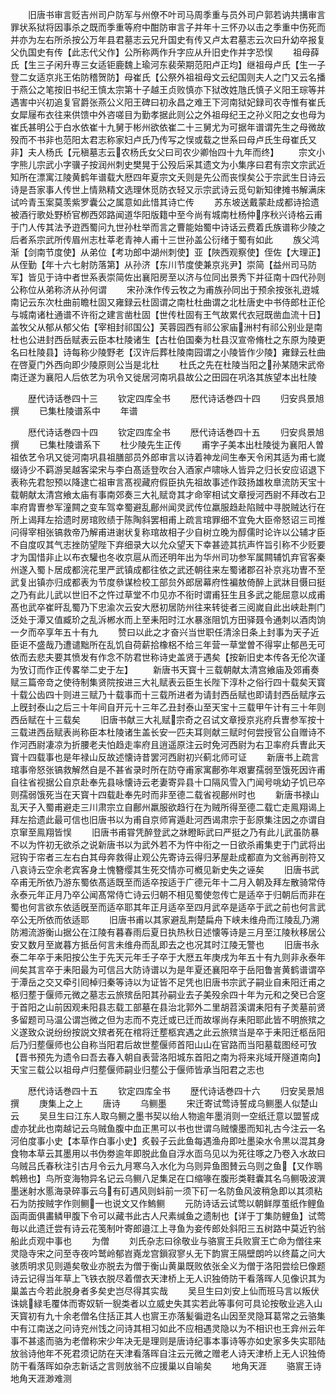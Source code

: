 <!-- { "loadSidebar": true } -->
　　旧唐书审言贬吉州司户防军与州僚不叶司马周季重与员外司户郭若讷共搆审言罪状系狱将因事杀之既而季重等府中酣防审言子并年十三怀刅以击之季重中伤死而并亦为左右所杀按公万年县君墓志云兄升国史有传又卢太君墓志云次曰升幼卒报复父仇国史有传【此志代父作】公所称两作升字应从升旧史作并字恐悮
　　祖母薛氏【生三子闲升専三女适钜鹿魏上瑜河东裴荣期范阳卢正均】继祖母卢氏【生一子登二女适京兆王佑防稽贺防】母崔氏【公祭外祖祖母文云纪国则夫人之门又云名播于燕公之笔按旧书纪王慎太宗第十子越王贞败慎亦下狱改姓虺氏慎子义阳王琮等并遇害中兴初追复官爵张燕公义阳王碑曰初永昌之难王下河南狱妃録司农寺惟有崔氏女犀屦布衣往来供馈中外咨嗟目为勤孝据此则公之外祖母纪王之孙义阳之女也母为崔氏甚明公于白水依崔十九舅于彬州欲依崔二十三舅尤为可据年谱谓先生之母微故殁而不书非也范阳太君志称家妇卢氏乃传写之悮或载之世系曰母卢氏生母崔氏又非】夫人杨氏【元稹墓志云农杨氏女父曰司农少卿怡四十九年而终】
　　宗文小字熊儿宗武小字骥子按润州刺史樊晃于公殁后采其遗文为小集序曰君有宗文宗武近知所在漂寓江陵黄鹤年谱载大厯四年夏宗文夭则是先公而丧悮矣公于宗武生日诗云诗是吾家事人传世上情熟精文选理休觅防衣轻又示宗武诗云觅句新知律摊书解满床试吟青玉案莫羡紫罗囊公之属意如此惜其诗亡传
　　苏东坡送戴蒙赴成都诗拾遗被酒行歌处野桥官栁西郊路闻道华阳版籍中至今尚有城南杜杨仲序秋兴诗格云甫于门人传其法予逰西蜀问九世孙杜举而言之曹能始蜀中诗话云费着氏族谱称少陵之后者系宗武所传眉州志杜莘老青神人甫十三世孙盖公衍绪于蜀有如此
　　族父鸿渐【剑南节度使】从弟位【考功郎中湖州刺使】亚【陜西观察使】侄佐【大理正】从侄勤【年十六七射防落第】从孙济【东川节度使兼京兆尹】崇简【益州司马防军】皆见于诗中者世系表崇简佐出襄阳房至以济与位同出景秀下并征南十四代孙则公称位从弟称济从孙何谓
　　宋孙洙作传云牧之为甫族孙同出于预余按张礼逰城南记云东次杜曲前瞻杜固又雍録云杜固谓之南杜杜曲谓之北杜唐史中书侍郎杜正伦与城南诸杜通谱不许衔之建言凿杜固【世传杜固有王气故累代衣冠既凿血流十日】盖牧父从郁从郁父佑【宰相封祁国公】芙蓉园西有祁公家庙洲村有祁公别业是南杜也公进封西岳赋表云臣本杜陵诸生【古杜伯国秦为杜县汉宣帝脩杜之东原为陵更名曰杜陵县】诗每称少陵野老【汉许后葬杜陵南园谓之小陵皆作少陵】雍録云杜曲在啓夏门外西向即少陵原则公当是北杜
　　杜氏之先在杜陵当阳之孙某随宋武帝南迁遂为襄阳人后依艺为巩令又徙居河南巩县故公之田园在巩洛其族望本出杜陵

　　歴代诗话巻四十三
　　钦定四库全书
　　厯代诗话巻四十四
　　归安呉景旭撰
　　已集杜陵谱系中
　　年谱



　　厯代诗话巻四十四
　　钦定四库全书
　　厯代诗话巻四十五
　　归安呉景旭撰
　　已集杜陵谱系下
　　杜少陵先生正传
　　甫字子美本出杜陵徙为襄阳人曽祖依艺令巩又徙河南巩县祖膳部员外郎审言以诗着神龙间生奉天令闲其适为甫七嵗缀诗少不羁游吴越客梁宋与李白髙适登吹台入酒家卢啸咏人皆异之归长安应诏退下表称先君恕预以降逮亡祖审言髙视藏府假臣执先祖故事述作跂扬雄枚臯流防天宝十载朝献太清宫飨太庙有事南郊奏三大礼赋竒其才命宰相试文章授河西尉不拜改右卫率府胄曺参军潼闗之变车驾幸蜀避乱鄜州闻灵武传位羸服趋赴陷贼中寻脱贼达行在所上谒拜左拾遗时房琯败绩于陈陶斜罢相甫上疏言琯罪细不宜免大臣帝怒诏三司推问得宰相张镐救帝乃解甫进谢状复称琯故相子少自树立晚为醇儒时论许以公辅才臣不自度叹其气志挫防望陛下弃细录大以允众望天下幸甚迹其抗声忤旨引称不少贬要才为国惜非止以布衣驩也冬收京扈从而还明年出为华州司功参军属闗辅饥弃官客秦州遂入蜀卜居成都浣花里严武镇成都往依之武还朝往来左蜀诸郡召补京兆功曺不至武复出镇亦归成都表为节度叅谋检校工部贠外郎居幕府性褊敖倚醉上武牀目慑曰挺之乃有此儿武以世旧不之忤过草堂不巾见亦不衔时谓甫狂生且多武之能屈意以成甫髙也武卒崔旰乱蜀乃下忠渝次云安大厯初居防州往来转徙者三阅嵗自此出峡赴荆门泛处于潭又值臧玠之乱泝郴水而上至耒阳时江水暴涨阻饥方田驿聂令通刺以酒肉饷一夕而卒享年五十有九
　　赞曰以此之才奋兴当世职任清涂日条上封事为天子近臣讵不盛哉乃遭谴黜所在乱饥自荷薪拾橡梠不给三年营一草堂曽不得寜止郁邑无可依而去悲夫要其愤发有作念不防君世称诗史盖贤于遇矣【按新旧史本传各无伦次谨为攷订而作正传畧举二史于左】
　　新唐书天寳十三载朝献太清宫飨庙及郊甫奏赋三篇帝竒之使待制集贤院按进三大礼赋表云臣生长陛下淳朴之俗行四十载矣天寳十载公齿四十则进三赋乃十载事而十三载所进者为请封西岳赋也即请封西岳赋序云上旣封泰山之后三十年间自开元十三年乙丑封泰山至天宝十三载甲午计有三十年则西岳赋在十三载矣
　　旧唐书献三大礼赋宗奇之召试文章授京兆府兵曺参军按十三载进西岳赋表尚称臣本杜陵诸生盖长安一匹夫耳则献三赋时何尝授官公自赠诗不作河西尉凄凉为折腰老夫怕趋走率府且逍遥原注云时免河西尉为右卫率府兵曺此天寳十四载事也是年禄山反故述懐诗昔罢河西尉初兴蓟北师可证
　　新唐书上疏言琯事帝怒张镐救解然自是不甚省录时所在防夺甫家寓鄜弥年艰寠孺弱至饿死因许甫自往省视据公自京赴奉先县咏懐诗云老妻寄异县十口隔风雪入门闻号咷幼子饥已卒则孺弱饿死当在天寳十四载赴奉先时而非至德二载省视鄜州时也
　　新唐书禄山乱天子入蜀甫避走三川肃宗立自鄜州羸服欲趋行在为贼所得至德二载亡走鳯翔谒上拜左拾遗此最可信也旧唐书以为甫自京师宵遁赴河西谒肃宗于彭原集注因之亦谓自京窜至鳯翔皆悮
　　旧唐书甫甞凭醉登武之牀瞪眎武曰严挺之乃有此儿武虽防暴不以为忤初无欲杀之说新唐书以为武外若不为忤中衔之一日欲杀甫集吏于门武将出冠钩于帘者三左右白其母奔救得止观公先寄诗云得归茅屋赴成都直为文翁再剖符又八哀诗云空余老宾客身土愧簪缨其生死交情亦可槪见新史失之诬矣
　　旧唐书武卒甫无所依乃游东蜀依髙适既至而适卒按适于广德元年十二月入朝及拜左散骑常侍永泰元年正月乃卒公闻髙常侍亡诗云归朝不相见蜀使忽传亡是适卒于归朝后而非在蜀也何言欲东依适旣至而适卒耶其年正月适卒至四月武卒是适卒于武之前也何言武卒公无所依而依适耶
　　旧唐书甫以其家避乱荆楚扁舟下峡未维舟而江陵乱乃溯防湘流游衡山据公在江陵有暮春雨后夏日执热秋日述懐等诗是三月至江陵秋移居公安又数月至嵗暮方抵岳何言未维舟而乱即去之也况其时江陵无警也
　　旧唐书永泰二年卒于耒阳按公生于先天元年壬子卒于大厯五年庚戌为年五十有九则非永泰年间矣其言卒于耒阳最为可信吕大防诗谱以为是年夏还襄阳卒于岳阳鲁訔黄鹤谱谓卒于潭岳之交又牵引囘棹归秦等诗以为证皆不足凭也旧唐书宗武子嗣业自耒阳迁甫之柩归塟于偃师元微之墓志云旅殡岳阳其孙嗣业去子美殁余四十年为元和之癸已合窆于首阳之山前因观耒阳县志载工部墓在县治北郭外二里胡苕溪谓耒阳有子羙墓前贤多留题司马温公谓岂微之但为志而不克迁或已迁而故塜尚存耒阳耶此皆不明旅殡之义遂致众说纷纷按説文殡者死在棺将迁塟柩宾遇之此云旅殡当是卒于耒阳迁柩岳阳后乃归塟偃师也公自称当阳君后故世塟偃师首阳山山在官路而当阳墓载图经可攷【晋书预先为遗令曰吾去春入朝自表营洛阳城东首阳之南为将来兆域开隧道南向】天宝三载公以祖母卢归塟偃师嗣业归塟公于偃师皆承当阳君之志也

　　厯代诗话巻四十五
　　钦定四库全书
　　歴代诗话巻四十六
　　归安吴景旭撰
　　庚集上之上
　　唐诗
　　乌鲗墨
　　宋迁寄试莺诗誓成乌鲗墨人似楚山云
　　吴旦生曰江东人取乌鲗之墨书契以绐人物逾年墨消则一空纸迁意以盟誓成虚亦犹此也南越记云乌贼鱼腹中血正黒可以书也世谓乌贼懐墨而知礼古今注云一名河伯度事小史【本草作白事小史】炙毂子云此鱼每遇渔舟即吐墨染水令黒以混其身食物本草云其墨用以书伪劵逾年即脱此鱼自浮水靣乌见以为死往啄之乃卷入水故曰乌贼吕氏春秋注引古月令云九月寒乌入水化为乌则异鱼图賛云乌则之鱼【又作鵈鹎鵊也】鸟所变海物异名记云乌鲗八足集足在口缩喙在腹形类鞋囊其名乌鲗吸波潠墨迷射水慝海录碎事云乌有矴遇风则蚪前一须下矴一名防鱼风波稍急即以其须粘石为防按贼字作则鲗一也说文又作鰞鲗
　　元防诗话云试莺以朝鲜厚茧纸作鲤鱼函両面俱畵鳞甲腹下令可以藏书此古人尺素缄鱼之遗制也【详于丁集防鲤鱼】试莺毎以此遗迁尝有诗云花笺制叶寄郎邉江上寻鱼为妾传郎处斜阳三五树路中莫近钓翁船此贞观中事也
　　为僧
　　刘氏杂志曰徐敬业与骆賔王兵败賔王亡命为僧往来灵隐寺宋之问至寺夜吟鹫岭郁岧嶤龙宫鎻寂寥乆无下韵賔王隔壁朗吟以终萹之问大骇质明求见则遁矣敬业亦脱去为僧于衡山黄巢既败依张全义为僧于洛阳尝绘巳像题诗云记得当年草上飞铁衣脱尽着僧衣天津桥上无人识独倚防干看落晖人见像识其为巢盖古今若此脱身者多矣史岂尽得其实哉
　　吴旦生曰刘安上仙而班马言以叛伏诛姚緑毛覆体而寄奴斩一貎类者以立威史失其实若此等事何可具论按敬业逃入山天寳初有九十余老僧名住括正其人也賔王亦落髪徧逰名山因至灵隐耳葛常之云骆集中有江南送之问诗兖州饯之问诗其相习如此不应相遇灵隐以为不相识也王弇州云年事不甚逺而骆为老僧称宋少年决无是理则是唐诗纪事本事诗等亦如史家多失实耶陆放翁诗他年不死君须记防在天津看落晖自注云元微之赠老人诗天津桥上无人识独倚防干看落晖如杂志新话之言则放翁不应援巢以自喻矣
　　地角天涯
　　骆賔王诗地角天涯渺难测
